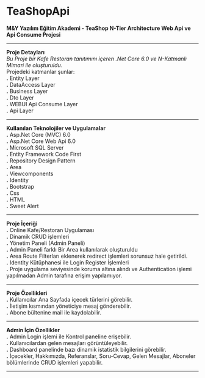# TeaShopApi
**M&Y Yazılım Eğitim Akademi - TeaShop N-Tier Architecture Web Api ve Api Consume Projesi** <hr>
**Proje Detayları** <br> 
*Bu Proje bir Kafe Restoran tanıtımını içeren .Net Core 6.0 ve N-Katmanlı Mimari ile oluşturuldu.* <br>
Projedeki katmanlar şunlar: <br>
**.** Entity Layer <br>
**.** DataAccess Layer <br>
**.** Business Layer <br>
**.** Dto Layer <br>
**.** WEBUI Api Consume Layer <br>
**.** Api Layer <br> <hr>
**Kullanılan Teknolojiler ve Uygulamalar**<br>
**.** Asp.Net Core (MVC) 6.0 <br>
**.** Asp.Net Core Web Api 6.0 <br>
**.** Microsoft SQL Server <br>
**.** Entity Framework Code First <br>
**.** Repository Design Pattern <br>
**.** Area <br>
**.** Viewcomponents <br>
**.** Identity <br>
**.** Bootstrap <br>
**.** Css <br>
**.** HTML <br>
**.** Sweet Alert <hr>
**Proje İçeriği**<br>
**.** Online Kafe/Restoran Uygulaması <br>
**.** Dinamik CRUD işlemleri <br>
**.** Yönetim Paneli (Admin Paneli) <br>
**.** Admin Paneli farklı Bir Area kullanılarak oluşturuldu <br>
**.** Area Route Filterları eklenerek redirect işlemleri sorunsuz hale getirildi. <br>
**.** Identity Kütüphanesi ile Login Register İşlemleri <br>
**.** Proje uygulama seviyesinde koruma altına alındı ve Authentication işlemi yapılmadan Admin tarafına erişim yapılamıyor. <hr>
**Proje Özellikleri**<br>
**.** Kullanıcılar Ana Sayfada içecek türlerini görebilir. <br>
**.** İletişim kısmından yöneticiye mesaj gönderebilir. <br>
**.** Abone bültenine mail ile kaydolabilir. <hr>
**Admin İçin Özellikler**<br>
**.** Admin Login işlemi ile Kontrol paneline erişebilir. <br>
**.** Kullanıcılardan gelen mesajları görüntüleyebilir. <br>
**.** Dashboard panelinde bazı dinamik istatistik bilgilerini görebilir. <br>
**.** İçecekler, Hakkımızda, Referanslar, Soru-Cevap, Gelen Mesajlar, Aboneler bölümlerinde CRUD işlemleri yapabilir. <hr>







